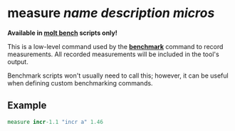 # measure *name* *description* *micros*

**Available in [**molt bench**](../molt_bench.md) scripts only!**

This is a low-level command used by the [**benchmark**](./benchmark.md) command
to record measurements.  All recorded measurements will be included in the tool's
output.

Benchmark scripts won't usually need to call this; however, it can
be useful when defining custom benchmarking commands.

## Example

```tcl
measure incr-1.1 "incr a" 1.46
```
